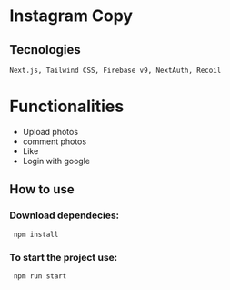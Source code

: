 # Instagram Copy

## Tecnologies 
```Next.js, Tailwind CSS, Firebase v9, NextAuth, Recoil```

# Functionalities 

- Upload photos
- comment photos
- Like
- Login with google

## How to use

### Download dependecies:

``` npm install```
### To start the project use:
``` npm run start```
